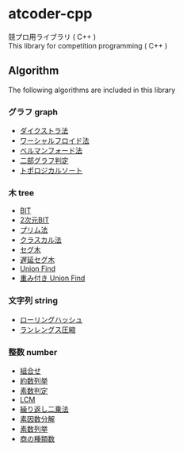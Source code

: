 # atcoder-cpp

競プロ用ライブラリ ( C++ )  
This library for competition programming ( C++ )

## Algorithm

The following algorithms are included in this library

### グラフ graph

- [ダイクストラ法](https://github.com/ta7uw/atcoder-cpp/blob/master/lib/graph/dijkstra.cpp)
- [ワーシャルフロイド法](https://github.com/ta7uw/atcoder-cpp/blob/master/lib/graph/warshall_floyd.cpp)
- [ベルマンフォード法](https://github.com/ta7uw/atcoder-cpp/blob/master/lib/graph/bellman_ford.cpp)
- [二部グラフ判定](https://github.com/ta7uw/atcoder-cpp/blob/master/lib/graph/bipartite_graph.cpp)
- [トポロジカルソート ](https://github.com/ta7uw/atcoder-cpp/blob/master/lib/graph/dag.cpp)

### 木 tree

- [BIT](https://github.com/ta7uw/atcoder-cpp/blob/master/lib/tree/binary_indexed_tree.cpp)
- [2次元BIT](https://github.com/ta7uw/atcoder-cpp/blob/master/lib/tree/binary_indexed_tree_2d.cpp)
- [プリム法](https://github.com/ta7uw/atcoder-cpp/blob/master/lib/tree/prim.cpp)
- [クラスカル法](https://github.com/ta7uw/atcoder-cpp/blob/master/lib/tree/kruskal.cpp)
- [セグ木](https://github.com/ta7uw/atcoder-cpp/blob/master/lib/tree/segment_tree.cpp)
- [遅延セグ木](https://github.com/ta7uw/atcoder-cpp/blob/master/lib/tree/lazy_segment_tree.cpp)
- [Union Find](https://github.com/ta7uw/atcoder-cpp/blob/master/lib/tree/union_find.cpp)
- [重み付き Union Find](https://github.com/ta7uw/atcoder-cpp/blob/master/lib/tree/weighted_union_find.cpp)

### 文字列 string

- [ローリングハッシュ](https://github.com/ta7uw/atcoder-cpp/blob/master/lib/string/rolling_hash.cpp)
- [ランレングス圧縮](https://github.com/ta7uw/atcoder-cpp/blob/master/lib/string/run_length_encoding.cpp)

### 整数 number

- [組合せ](https://github.com/ta7uw/atcoder-cpp/blob/master/lib/number/combination.cpp)
- [約数列挙](https://github.com/ta7uw/atcoder-cpp/blob/master/lib/number/divisor.cpp)
- [素数判定](https://github.com/ta7uw/atcoder-cpp/blob/master/lib/number/is_prime.cpp)
- [LCM](https://github.com/ta7uw/atcoder-cpp/blob/master/lib/number/lcm.cpp)
- [繰り返し二乗法](https://github.com/ta7uw/atcoder-cpp/blob/master/lib/number/pow.cpp)
- [素因数分解](https://github.com/ta7uw/atcoder-cpp/blob/master/lib/number/prime_factorize.cpp)
- [素数列挙](https://github.com/ta7uw/atcoder-cpp/blob/master/lib/number/prime_list.cpp)
- [商の種類数](https://github.com/ta7uw/atcoder-cpp/blob/master/lib/number/quitient_range.cpp)
